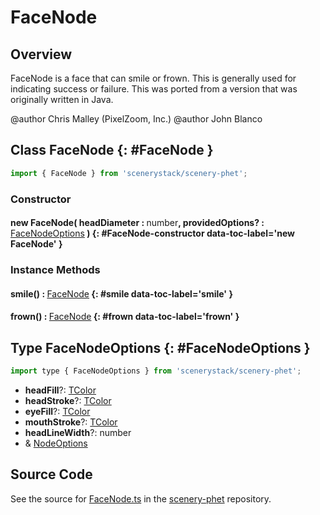 # FaceNode

## Overview

FaceNode is a face that can smile or frown.  This is generally used for indicating success or failure.
This was ported from a version that was originally written in Java.

@author Chris Malley (PixelZoom, Inc.)
@author John Blanco

## Class FaceNode {: #FaceNode }


```js
import { FaceNode } from 'scenerystack/scenery-phet';
```
### Constructor

#### new FaceNode( headDiameter : <span style="font-weight: 400;"><span style="color: hsla(calc(var(--md-hue) + 180deg),80%,40%,1);">number</span></span>, providedOptions? : <span style="font-weight: 400;">[FaceNodeOptions](../scenery-phet/FaceNode.md#FaceNodeOptions)</span> ) {: #FaceNode-constructor data-toc-label='new FaceNode' }

### Instance Methods

#### smile() : <span style="font-weight: 400;">[FaceNode](../scenery-phet/FaceNode.md)</span> {: #smile data-toc-label='smile' }

#### frown() : <span style="font-weight: 400;">[FaceNode](../scenery-phet/FaceNode.md)</span> {: #frown data-toc-label='frown' }



## Type FaceNodeOptions {: #FaceNodeOptions }


```js
import type { FaceNodeOptions } from 'scenerystack/scenery-phet';
```


- **headFill**?: [TColor](../scenery/TColor.md)
- **headStroke**?: [TColor](../scenery/TColor.md)
- **eyeFill**?: [TColor](../scenery/TColor.md)
- **mouthStroke**?: [TColor](../scenery/TColor.md)
- **headLineWidth**?: <span style="color: hsla(calc(var(--md-hue) + 180deg),80%,40%,1);">number</span>
- &amp; [NodeOptions](../scenery/Node.md#NodeOptions)




## Source Code

See the source for [FaceNode.ts](https://github.com/phetsims/scenery-phet/blob/main/js/FaceNode.ts) in the [scenery-phet](https://github.com/phetsims/scenery-phet) repository.
